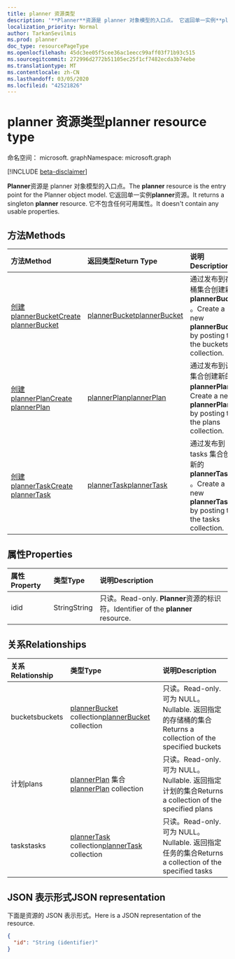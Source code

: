 ```yaml
---
title: planner 资源类型
description: '**Planner**资源是 planner 对象模型的入口点。 它返回单一实例**planner**资源。  它不包含任何可用属性。'
localization_priority: Normal
author: TarkanSevilmis
ms.prod: planner
doc_type: resourcePageType
ms.openlocfilehash: 45dc3ee05f5cee36ac1eecc99aff03f71b93c515
ms.sourcegitcommit: 272996d2772b51105ec25f1cf7482ecda3b74ebe
ms.translationtype: MT
ms.contentlocale: zh-CN
ms.lasthandoff: 03/05/2020
ms.locfileid: "42521826"
---
```

# <a name="planner-resource-type"></a><span data-ttu-id="a66e0-105">planner 资源类型</span><span class="sxs-lookup"><span data-stu-id="a66e0-105">planner resource type</span></span>

<span data-ttu-id="a66e0-106">命名空间： microsoft. graph</span><span class="sxs-lookup"><span data-stu-id="a66e0-106">Namespace: microsoft.graph</span></span>

[!INCLUDE [beta-disclaimer](../../includes/beta-disclaimer.md)]

<span data-ttu-id="a66e0-107">**Planner**资源是 planner 对象模型的入口点。</span><span class="sxs-lookup"><span data-stu-id="a66e0-107">The **planner** resource is the entry point for the Planner object model.</span></span> <span data-ttu-id="a66e0-108">它返回单一实例**planner**资源。</span><span class="sxs-lookup"><span data-stu-id="a66e0-108">It returns a singleton **planner** resource.</span></span>  <span data-ttu-id="a66e0-109">它不包含任何可用属性。</span><span class="sxs-lookup"><span data-stu-id="a66e0-109">It doesn't contain any usable properties.</span></span>


## <a name="methods"></a><span data-ttu-id="a66e0-110">方法</span><span class="sxs-lookup"><span data-stu-id="a66e0-110">Methods</span></span>

| <span data-ttu-id="a66e0-111">方法</span><span class="sxs-lookup"><span data-stu-id="a66e0-111">Method</span></span>           | <span data-ttu-id="a66e0-112">返回类型</span><span class="sxs-lookup"><span data-stu-id="a66e0-112">Return Type</span></span>    |<span data-ttu-id="a66e0-113">说明</span><span class="sxs-lookup"><span data-stu-id="a66e0-113">Description</span></span>|
|:---------------|:--------|:----------|
|[<span data-ttu-id="a66e0-114">创建 plannerBucket</span><span class="sxs-lookup"><span data-stu-id="a66e0-114">Create plannerBucket</span></span>](../api/planner-post-buckets.md) |[<span data-ttu-id="a66e0-115">plannerBucket</span><span class="sxs-lookup"><span data-stu-id="a66e0-115">plannerBucket</span></span>](plannerbucket.md)| <span data-ttu-id="a66e0-116">通过发布到存储桶集合创建新的**plannerBucket** 。</span><span class="sxs-lookup"><span data-stu-id="a66e0-116">Create a new **plannerBucket** by posting to the buckets collection.</span></span>|
|[<span data-ttu-id="a66e0-117">创建 plannerPlan</span><span class="sxs-lookup"><span data-stu-id="a66e0-117">Create plannerPlan</span></span>](../api/planner-post-plans.md) |[<span data-ttu-id="a66e0-118">plannerPlan</span><span class="sxs-lookup"><span data-stu-id="a66e0-118">plannerPlan</span></span>](plannerplan.md)| <span data-ttu-id="a66e0-119">通过发布到计划集合创建新的**plannerPlan** 。</span><span class="sxs-lookup"><span data-stu-id="a66e0-119">Create a new **plannerPlan** by posting to the plans collection.</span></span>|
|[<span data-ttu-id="a66e0-120">创建 plannerTask</span><span class="sxs-lookup"><span data-stu-id="a66e0-120">Create plannerTask</span></span>](../api/planner-post-tasks.md) |[<span data-ttu-id="a66e0-121">plannerTask</span><span class="sxs-lookup"><span data-stu-id="a66e0-121">plannerTask</span></span>](plannertask.md)| <span data-ttu-id="a66e0-122">通过发布到 tasks 集合创建新的**plannerTask** 。</span><span class="sxs-lookup"><span data-stu-id="a66e0-122">Create a new **plannerTask** by posting to the tasks collection.</span></span>|

## <a name="properties"></a><span data-ttu-id="a66e0-123">属性</span><span class="sxs-lookup"><span data-stu-id="a66e0-123">Properties</span></span>
| <span data-ttu-id="a66e0-124">属性</span><span class="sxs-lookup"><span data-stu-id="a66e0-124">Property</span></span>     | <span data-ttu-id="a66e0-125">类型</span><span class="sxs-lookup"><span data-stu-id="a66e0-125">Type</span></span>   |<span data-ttu-id="a66e0-126">说明</span><span class="sxs-lookup"><span data-stu-id="a66e0-126">Description</span></span>|
|:---------------|:--------|:----------|
|<span data-ttu-id="a66e0-127">id</span><span class="sxs-lookup"><span data-stu-id="a66e0-127">id</span></span>|<span data-ttu-id="a66e0-128">String</span><span class="sxs-lookup"><span data-stu-id="a66e0-128">String</span></span>| <span data-ttu-id="a66e0-129">只读。</span><span class="sxs-lookup"><span data-stu-id="a66e0-129">Read-only.</span></span> <span data-ttu-id="a66e0-130">**Planner**资源的标识符。</span><span class="sxs-lookup"><span data-stu-id="a66e0-130">Identifier of the **planner** resource.</span></span>|

## <a name="relationships"></a><span data-ttu-id="a66e0-131">关系</span><span class="sxs-lookup"><span data-stu-id="a66e0-131">Relationships</span></span>
| <span data-ttu-id="a66e0-132">关系</span><span class="sxs-lookup"><span data-stu-id="a66e0-132">Relationship</span></span> | <span data-ttu-id="a66e0-133">类型</span><span class="sxs-lookup"><span data-stu-id="a66e0-133">Type</span></span>   |<span data-ttu-id="a66e0-134">说明</span><span class="sxs-lookup"><span data-stu-id="a66e0-134">Description</span></span>|
|:---------------|:--------|:----------|
|<span data-ttu-id="a66e0-135">buckets</span><span class="sxs-lookup"><span data-stu-id="a66e0-135">buckets</span></span>|<span data-ttu-id="a66e0-136">[plannerBucket](plannerbucket.md) collection</span><span class="sxs-lookup"><span data-stu-id="a66e0-136">[plannerBucket](plannerbucket.md) collection</span></span>| <span data-ttu-id="a66e0-137">只读。</span><span class="sxs-lookup"><span data-stu-id="a66e0-137">Read-only.</span></span> <span data-ttu-id="a66e0-138">可为 NULL。</span><span class="sxs-lookup"><span data-stu-id="a66e0-138">Nullable.</span></span> <span data-ttu-id="a66e0-139">返回指定的存储桶的集合</span><span class="sxs-lookup"><span data-stu-id="a66e0-139">Returns a collection of the specified buckets</span></span>|
|<span data-ttu-id="a66e0-140">计划</span><span class="sxs-lookup"><span data-stu-id="a66e0-140">plans</span></span>|<span data-ttu-id="a66e0-141">[plannerPlan](plannerplan.md) 集合</span><span class="sxs-lookup"><span data-stu-id="a66e0-141">[plannerPlan](plannerplan.md) collection</span></span>| <span data-ttu-id="a66e0-142">只读。</span><span class="sxs-lookup"><span data-stu-id="a66e0-142">Read-only.</span></span> <span data-ttu-id="a66e0-143">可为 NULL。</span><span class="sxs-lookup"><span data-stu-id="a66e0-143">Nullable.</span></span> <span data-ttu-id="a66e0-144">返回指定计划的集合</span><span class="sxs-lookup"><span data-stu-id="a66e0-144">Returns a collection of the specified plans</span></span>|
|<span data-ttu-id="a66e0-145">tasks</span><span class="sxs-lookup"><span data-stu-id="a66e0-145">tasks</span></span>|<span data-ttu-id="a66e0-146">[plannerTask](plannertask.md) collection</span><span class="sxs-lookup"><span data-stu-id="a66e0-146">[plannerTask](plannertask.md) collection</span></span>| <span data-ttu-id="a66e0-147">只读。</span><span class="sxs-lookup"><span data-stu-id="a66e0-147">Read-only.</span></span> <span data-ttu-id="a66e0-148">可为 NULL。</span><span class="sxs-lookup"><span data-stu-id="a66e0-148">Nullable.</span></span> <span data-ttu-id="a66e0-149">返回指定任务的集合</span><span class="sxs-lookup"><span data-stu-id="a66e0-149">Returns a collection of the specified tasks</span></span>|

## <a name="json-representation"></a><span data-ttu-id="a66e0-150">JSON 表示形式</span><span class="sxs-lookup"><span data-stu-id="a66e0-150">JSON representation</span></span>
<span data-ttu-id="a66e0-151">下面是资源的 JSON 表示形式。</span><span class="sxs-lookup"><span data-stu-id="a66e0-151">Here is a JSON representation of the resource.</span></span>

<!-- {
  "blockType": "resource",
  "optionalProperties": [

  ],
  "keyProperty": "id",
  "baseType":"microsoft.graph.entity",  
  "@odata.type": "microsoft.graph.planner"
}-->

```json
{
  "id": "String (identifier)"
}

```

<!-- uuid: 8fcb5dbc-d5aa-4681-8e31-b001d5168d79
2015-10-25 14:57:30 UTC -->
<!--
{
  "type": "#page.annotation",
  "description": "planner resource",
  "keywords": "",
  "section": "documentation",
  "tocPath": "",
  "suppressions": []
}
-->
